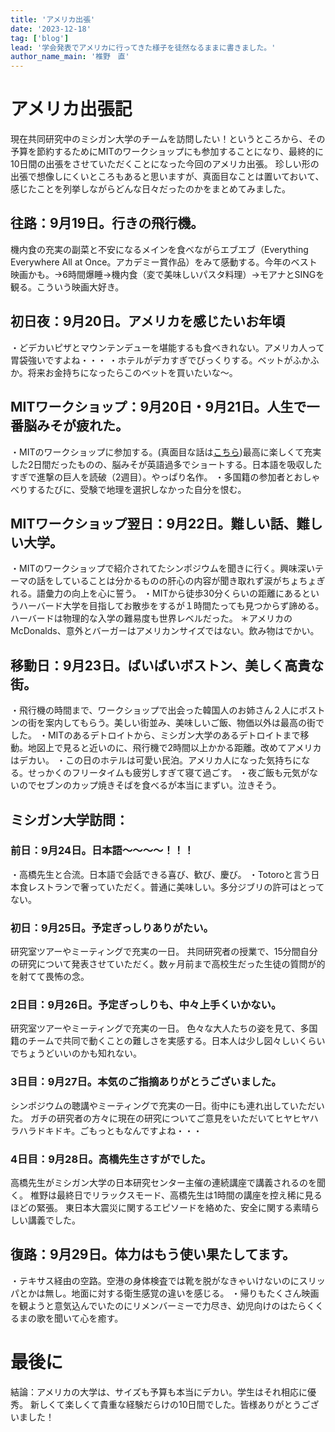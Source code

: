 ```yaml
---
title: 'アメリカ出張'
date: '2023-12-18'
tag: ['blog']
lead: '学会発表でアメリカに行ってきた様子を徒然なるままに書きました。'
author_name_main: '椎野　直'
---
```


# アメリカ出張記

現在共同研究中のミシガン大学のチームを訪問したい！というところから、その予算を節約するためにMITのワークショップにも参加することになり、最終的に10日間の出張をさせていただくことになった今回のアメリカ出張。
珍しい形の出張で想像しにくいところもあると思いますが、真面目なことは置いておいて、感じたことを列挙しながらどんな日々だったのかをまとめてみました。

## 往路：9月19日。行きの飛行機。

機内食の充実の副菜と不安になるメインを食べながらエブエブ（Everything Everywhere All at Once。アカデミー賞作品）をみて感動する。今年のベスト映画かも。→6時間爆睡→機内食（変で美味しいパスタ料理）→モアナとSINGを観る。こういう映画大好き。

## 初日夜：9月20日。アメリカを感じたいお年頃

・どデカいピザとマウンテンデューを堪能するも食べきれない。アメリカ人って胃袋強いですよね・・・
・ホテルがデカすぎでびっくりする。ベットがふかふか。将来お金持ちになったらこのベットを買いたいな〜。

## MITワークショップ：9月20日・9月21日。人生で一番脳みそが疲れた。

・MITのワークショップに参加する。(真面目な話は[こちら](https://www.takahashi.qse.tohoku.ac.jp/blogs/news/shino-us-tour/index.html))最高に楽しくて充実した2日間だったものの、脳みそが英語過多でショートする。日本語を吸収したすぎで進撃の巨人を読破（2週目）。やっぱり名作。
・多国籍の参加者とおしゃべりするたびに、受験で地理を選択しなかった自分を恨む。

## MITワークショップ翌日：9月22日。難しい話、難しい大学。

・MITのワークショップで紹介されてたシンポジウムを聞きに行く。興味深いテーマの話をしていることは分かるものの肝心の内容が聞き取れず涙がちょちょぎれる。語彙力の向上を心に誓う。
・MITから徒歩30分くらいの距離にあるというハーバード大学を目指してお散歩をするが１時間たっても見つからず諦める。ハーバードは物理的な入学の難易度も世界レベルだった。
＊アメリカのMcDonalds、意外とバーガーはアメリカンサイズではない。飲み物はでかい。

## 移動日：9月23日。ばいばいボストン、美しく高貴な街。

・飛行機の時間まで、ワークショップで出会った韓国人のお姉さん２人にボストンの街を案内してもらう。美しい街並み、美味しいご飯、物価以外は最高の街でした。
・MITのあるデトロイトから、ミシガン大学のあるデトロイトまで移動。地図上で見ると近いのに、飛行機で2時間以上かかる距離。改めてアメリカはデカい。
・この日のホテルは可愛い民泊。アメリカ人になった気持ちになる。せっかくのフリータイムも疲労しすぎて寝て過ごす。
・夜ご飯も元気がないのでセブンのカップ焼きそばを食べるが本当にまずい。泣きそう。

## ミシガン大学訪問：

### 前日：9月24日。日本語〜〜〜〜！！！

・高橋先生と合流。日本語で会話できる喜び、歓び、慶び。
・Totoroと言う日本食レストランで奢っていただく。普通に美味しい。多分ジブリの許可はとってない。

### 初日：9月25日。予定ぎっしりありがたい。　

研究室ツアーやミーティングで充実の一日。
共同研究者の授業で、15分間自分の研究について発表させていただく。数ヶ月前まで高校生だった生徒の質問が的を射てて畏怖の念。

### 2日目：9月26日。予定ぎっしりも、中々上手くいかない。　

研究室ツアーやミーティングで充実の一日。
色々な大人たちの姿を見て、多国籍のチームで共同で動くことの難しさを実感する。日本人は少し図々しいくらいでちょうどいいのかも知れない。

### 3日目：9月27日。本気のご指摘ありがとうございました。

シンポジウムの聴講やミーティングで充実の一日。街中にも連れ出していただいた。
ガチの研究者の方々に現在の研究についてご意見をいただいてヒヤヒヤハラハラドキドキ。ごもっともなんですよね・・・

### 4日目：9月28日。高橋先生さすがでした。

高橋先生がミシガン大学の日本研究センター主催の連続講座で講義されるのを聞く。
椎野は最終日でリラックスモード、高橋先生は1時間の講座を控え稀に見るほどの緊張。
東日本大震災に関するエピソードを絡めた、安全に関する素晴らしい講義でした。

## 復路：9月29日。体力はもう使い果たしてます。

・テキサス経由の空路。空港の身体検査では靴を脱がなきゃいけないのにスリッパとかは無し。地面に対する衛生感覚の違いを感じる。
・帰りもたくさん映画を観ようと意気込んでいたのにリメンバーミーで力尽き、幼児向けのはたらくくるまの歌を聞いて心を癒す。

# 最後に

結論：アメリカの大学は、サイズも予算も本当にデカい。学生はそれ相応に優秀。
新しくて楽しくて貴重な経験だらけの10日間でした。皆様ありがとうございました！
